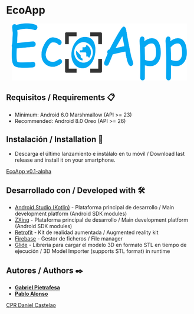 # EcoApp #

<p align="center">
  <img height="155" width="475" src="images/logo.png">
</p>

## Requisitos / Requirements 📋
* Minimum: Android 6.0 Marshmallow (API >= 23)
* Recommended: Android 8.0 Oreo (API >= 26)

## Instalación / Installation 🚀
* Descarga el último lanzamiento e instálalo en tu móvil / Download last release and install it on your smartphone.
<p><a href="https://github.com/gpietrafesavieitez/EcoApp/releases/download/v0.1-alpha/EcoApp.apk">EcoApp v0.1-alpha</a></p>

## Desarrollado con / Developed with 🛠️
* [Android Studio (Kotlin)](https://unity.com) - Plataforma principal de desarrollo / Main development platform (Android SDK modules)
* [ZXing](https://unity.com) - Plataforma principal de desarrollo / Main development platform (Android SDK modules)
* [Retrofit](https://developer.vuforia.com) - Kit de realidad aumentada / Augmented reality kit
* [Firebase](https://assetstore.unity.com/packages/tools/input-management/simple-file-browser-98451) - Gestor de ficheros / File manager
* [Glide](https://github.com/karl-/pb_Stl) - Libreria para cargar el modelo 3D en formato STL en tiempo de ejecución / 3D Model Importer (supports STL format) in runtime

## Autores / Authors ✒️
* [**Gabriel Pietrafesa**](https://github.com/gpietrafesavieitez)
* [**Pablo Alonso**](https://github.com/palonsovazquez)

[CPR Daniel Castelao](https://www.danielcastelao.org)
